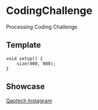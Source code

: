 # CodingChallenge
Processing Coding Challenge

## Template
```Processing
void setup() {
    size(900, 900);
}
```

## Showcase
[Qaotech Instagram](https://instagram.com/qaotech)